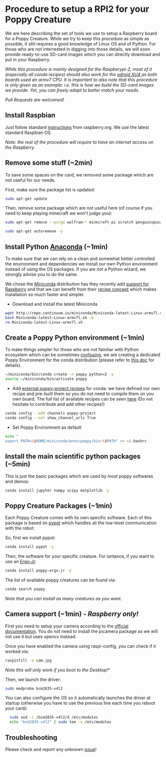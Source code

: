 # Procedure to setup a RPI2 for your Poppy Creature

We are here describing the set of tools we use to setup a Raspberry board for a Poppy Creature. While we try to keep this procedure as simple as possible, it still requires a good knowledge of Linux OS and of Python. For those who are not interrested in digging into those details, we will soon provide ready-to-use SD-card images which you can directly download and put in your Raspberry. 

*While this procedure is mainly designed for the Raspberypi-2, most of it (especially all conda recipes) should also work for the [odroid XU4 ](http://www.hardkernel.com/main/main.php) as both boards used an armv7 CPU. It is important to also note that this procedure is only given as an example: i.e. this is how we build the SD-card images we provide.  Yet, you can freely adapt to better match your needs.*

*Pull Requests are welcomed!*

## Install Raspbian

Just follow standard [instructions](https://www.raspberrypi.org/downloads/raspbian/) from raspberry.org. We use the latest standard Raspbian OS.

*Note: the rest of the procedure will require to have an internet access on the Raspberry.*

## Remove some stuff (~2min)
To save some spaces on the card, we removed some package which are not useful for our needs.

First, make sure the package list is updated:
```bash
sudo apt-get update
```

Then, remove some package which are not useful here (of course if you need to keep playing minecraft we won't judge you):

```bash
sudo apt-get remove --purge wolfram-* minecraft-pi scratch penguinspuzzle -y

sudo apt-get autoremove -y
```

## Install Python [Anaconda](https://store.continuum.io/cshop/anaconda/) (~1min)

To make sure that we can rely on a clean and somewhat better controlled the environment and dependencies we install our own Python environment instead of using the OS packages. If you are not a Python wizard, we strongly advise you to do the same.

We chose the [Miniconda](http://conda.pydata.org/miniconda.html) distribution has they recently add [support for Raspberry](http://continuum.io/blog/new-arch) and that we can benefit from their [recipe concept](http://conda.pydata.org/docs/building/recipe.html) which makes installation so much faster and simpler.

* Download and install the latest Miniconda
```bash
wget http://repo.continuum.io/miniconda/Miniconda-latest-Linux-armv7l.sh
bash Miniconda-latest-Linux-armv7l.sh -b
rm Miniconda-latest-Linux-armv7l.sh
```

## Create a Poppy Python environment (~1min)

To make things simpler for those who are not familiar with Python ecosystem which can be sometimes [confusing](http://captiongenerator.com/30052/Hitler-reacts-to-the-Python-ecosystem), we are creating a dedicated Poppy Environment for the conda distribution (please refer to [this doc](http://conda.pydata.org/docs/using/envs.html) for details).

```bash
~/miniconda/bin/conda create -n poppy python=2 -y
source ~/miniconda/bin/activate poppy
```

* Add [external poppy-project recipes](https://anaconda.org/poppy-project) for conda: we have defined our own recipe and pre-built them so you do not need to compile them on you own board. The full list of available recipes can be seen [here](https://anaconda.org/poppy-project) (Do not hesitate to contribute and add other recipes!)

```bash
conda config --add channels poppy-project
conda config --set show_channel_urls True

```

* Set Poppy Environment as default

```bash
echo "
export PATH=\$HOME/miniconda/envs/poppy/bin:\$PATH" >> ~/.bashrc
```

## Install the main scientific python packages (~5min)

This is just the basic packages which are used by most poppy softwares and demos:

```bash
conda install jupyter numpy scipy matplotlib -y
```

## Poppy Creature Packages (~1min)

Each Poppy Creature comes with its own specific software. Each of this package is based on [pypot](https://github.com/poppy-project/pypot) which handles all the low-level communication with the robot.

So, first we install pypot:

```bash
conda install pypot -y
```

Then, the software for your specific creature. For isntance, if you want to use an [Ergo-Jr](https://github.com/poppy-project/poppy-ergo-jr): 
```bash
conda install poppy-ergo-jr -y
```

The list of available poppy creatures can be found via:

```bash
conda search poppy
```

*Note that you can install as many creatures as you want.*

## Camera support (~1min) - *Raspberry only!* 

First you need to setup your camera according to the [official documentation](https://www.raspberrypi.org/documentation/usage/camera/README.md). You do not need to install the picamera package as we will not use it but uses opencv instead.

Once you have enabled the camera using raspi-config, you can check if it worked via:

```bash
raspistill -o cam.jpg
```
*Note this will only work if you boot to the Desktop!**

Then, we launch the driver:

```bash
sudo modprobe bcm2835-v4l2
```

You can also configure the OS so it automatically launches the driver at startup (otherwise you have to use the previous line each time you reboot your card):

```bash
  sudo sed -i /bcm2835-v4l2/d /etc/modules
  echo "bcm2835-v4l2" | sudo tee -a /etc/modules
```




## Troubleshooting
Please check and report any unknown [issue](https://github.com/pierre-rouanet/raspoppy/issues)!
